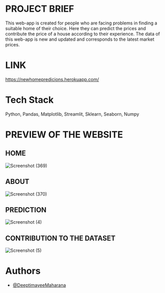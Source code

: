 # PROJECT BRIEF
This web-app is created for people who are facing problems in finding a suitable home of their choice. Here they can predict the prices and contribute the price of a house according to their experience. The data of this web-app is new and updated and corresponds to the latest market prices. 

# LINK
https://newhomepredicions.herokuapp.com/

# Tech Stack
Python, Pandas, Matplotlib, Streamlit, Sklearn, Seaborn, Numpy


# PREVIEW OF THE WEBSITE

## HOME
![Screenshot (369)](https://user-images.githubusercontent.com/73513838/164440842-89d28534-b595-40cb-875a-06efa6008f33.png)

## ABOUT
![Screenshot (370)](https://user-images.githubusercontent.com/73513838/164440654-e20a7733-759f-4abd-9783-2eaca2c0cafb.png)

## PREDICTION
![Screenshot (4)](https://user-images.githubusercontent.com/73513838/182114662-4eaeb714-67ff-4b1a-bfcb-3048f87576a1.png)

## CONTRIBUTION TO THE DATASET
![Screenshot (5)](https://user-images.githubusercontent.com/73513838/182114709-95047470-fdb4-48fa-beae-a6f86933c86a.png)

# Authors
- [@DeeptimayeeMaharana](https://github.com/Dee-6777)

